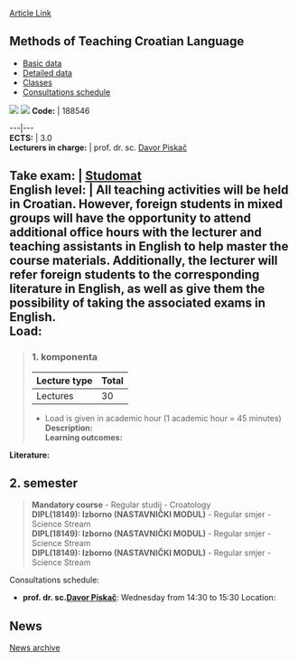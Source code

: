 [Article Link](https://www.fhs.hr/en/course/motcl)

## Methods of Teaching Croatian Language
  * [Basic data](https://www.fhs.hr/en/course/motcl#v1id-523806_719070_1_0 "Basic data")
  * [Detailed data](https://www.fhs.hr/en/course/motcl#v1id-523806_719070_1_1 "Detailed data")
  * [Classes](https://www.fhs.hr/en/course/motcl#v1id-523806_719070_1_2 "Classes")
  * [Consultations schedule](https://www.fhs.hr/en/course/motcl#v1id-523806_719070_1_3 "Consultations schedule")


[![](https://www.fhs.hr/img/flags/gif/hr.gif)](https://www.fhs.hr/predmet/mnhj_a) [![](https://www.fhs.hr/img/flags/gif/gb.gif)](https://www.fhs.hr/en/course/motcl)
**Code:** |  188546  
  
---|---  
**ECTS:** |  3.0   
**Lecturers in charge:** |  prof. dr. sc. [Davor Piskač](https://www.fhs.hr/staff/davor.piskac)   
  
**Take exam:** |  [Studomat](http://www.isvu.hr/studomat)  
**English level:** |  All teaching activities will be held in Croatian. However, foreign students in mixed groups will have the opportunity to attend additional office hours with the lecturer and teaching assistants in English to help master the course materials. Additionally, the lecturer will refer foreign students to the corresponding literature in English, as well as give them the possibility of taking the associated exams in English.   
**Load:**  
---  
> ### 1. komponenta
> | Lecture type | Total  
> ---|---  
> Lectures | 30  
> * Load is given in academic hour (1 academic hour = 45 minutes)   
**Description:**  
> **Learning outcomes:**  

  
**Literature:**  

  
**2. semester**  
---  
> **Mandatory course** - Regular studij - Croatology  
>  **DIPL(18149): Izborno (NASTAVNIČKI MODUL)** - Regular smjer - Science Stream  
>  **DIPL(18149): Izborno (NASTAVNIČKI MODUL)** - Regular smjer - Science Stream  
>  **DIPL(18149): Izborno (NASTAVNIČKI MODUL)** - Regular smjer - Science Stream  
>   
Consultations schedule: 
  * **prof. dr. sc.[Davor Piskač](https://www.fhs.hr/staff/davor.piskac)**: 
Wednesday from 14:30 to 15:30
Location: 


## News
[News archive](https://www.fhs.hr/en/course/motcl?@=215ur#news_114778 "News archive")
